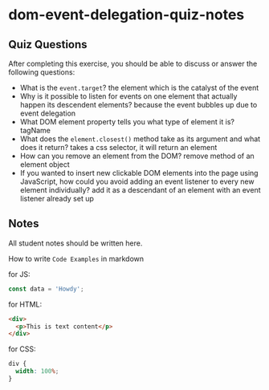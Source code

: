 # dom-event-delegation-quiz-notes

## Quiz Questions

After completing this exercise, you should be able to discuss or answer the following questions:

- What is the `event.target`?
  the element which is the catalyst of the event
- Why is it possible to listen for events on one element that actually happen its descendent elements?
  because the event bubbles up due to event delegation
- What DOM element property tells you what type of element it is?
  tagName
- What does the `element.closest()` method take as its argument and what does it return?
  takes a css selector, it will return an element
- How can you remove an element from the DOM?
  remove method of an element object
- If you wanted to insert new clickable DOM elements into the page using JavaScript, how could you avoid adding an event listener to every new element individually?
  add it as a descendant of an element with an event listener already set up

## Notes

All student notes should be written here.

How to write `Code Examples` in markdown

for JS:

```javascript
const data = 'Howdy';
```

for HTML:

```html
<div>
  <p>This is text content</p>
</div>
```

for CSS:

```css
div {
  width: 100%;
}
```
